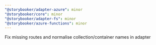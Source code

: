 ```yaml
---
"@storybooker/adapter-azure": minor
"@storybooker/core": minor
"@storybooker/adapter-fs": minor
"@storybooker/azure-functions": minor
---
```


Fix missing routes and normalise collection/container names in adapter
